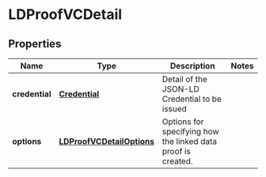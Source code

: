 

# LDProofVCDetail


## Properties

Name | Type | Description | Notes
------------ | ------------- | ------------- | -------------
**credential** | [**Credential**](Credential.md) | Detail of the JSON-LD Credential to be issued | 
**options** | [**LDProofVCDetailOptions**](LDProofVCDetailOptions.md) | Options for specifying how the linked data proof is created. | 



